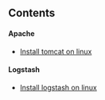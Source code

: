 ## Contents
#### Apache 
* [Install tomcat on linux](./linux/apache/tomcat-for-linux.md)

#### Logstash 
* [Install logstash on linux](./linux/logstash/logstash-for-linux.md)

